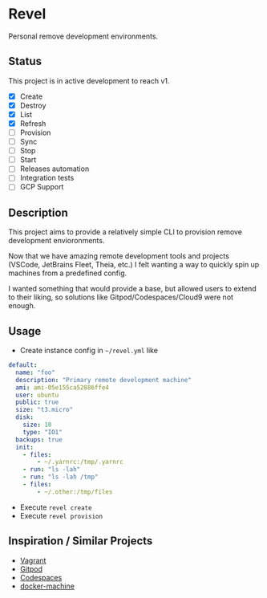 # Revel

Personal remove development environments.

## Status

This project is in active development to reach v1.

- [x] Create
- [x] Destroy
- [x] List
- [x] Refresh
- [ ] Provision
- [ ] Sync
- [ ] Stop
- [ ] Start
- [ ] Releases automation
- [ ] Integration tests
- [ ] GCP Support

## Description

This project aims to provide a relatively simple CLI to provision remove development envioronments.

Now that we have amazing remote development tools and projects (VSCode, JetBrains Fleet, Theia, etc.) I felt wanting a way to quickly spin up machines from a predefined config.

I wanted something that would provide a base, but allowed users to extend to their liking, so solutions like Gitpod/Codespaces/Cloud9 were not enough.

## Usage

- Create instance config in `~/revel.yml` like

```yaml
default:
  name: "foo"
  description: "Primary remote development machine"
  ami: ami-05e155ca52886ffe4
  user: ubuntu
  public: true
  size: "t3.micro"
  disk:
    size: 10
    type: "IO1"
  backups: true
  init:
    - files:
        - ~/.yarnrc:/tmp/.yarnrc
    - run: "ls -lah"
    - run: "ls -lah /tmp"
    - files:
        - ~/.other:/tmp/files
```

- Execute `revel create`
- Execute `revel provision`

## Inspiration / Similar Projects

- [Vagrant](https://www.vagrantup.com/)
- [Gitpod](https://www.gitpod.io/)
- [Codespaces](https://github.com/features/codespaces)
- [docker-machine](https://github.com/docker/machine)
